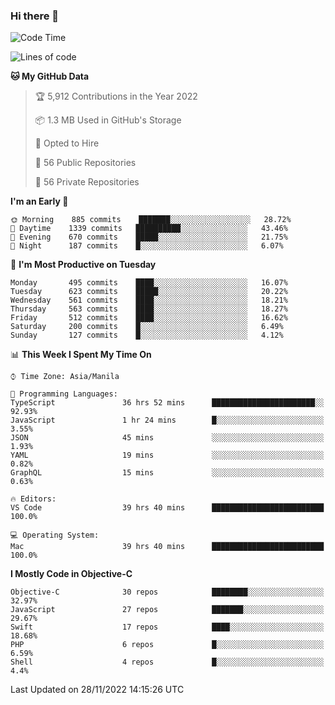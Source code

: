### Hi there 👋

<!--START_SECTION:waka-->
![Code Time](http://img.shields.io/badge/Code%20Time-3%2C428%20hrs%206%20mins-blue)

![Lines of code](https://img.shields.io/badge/From%20Hello%20World%20I%27ve%20Written-2%20Million%20lines%20of%20code-blue)

**🐱 My GitHub Data** 

> 🏆 5,912 Contributions in the Year 2022
 > 
> 📦 1.3 MB Used in GitHub's Storage 
 > 
> 💼 Opted to Hire
 > 
> 📜 56 Public Repositories 
 > 
> 🔑 56 Private Repositories  
 > 
**I'm an Early 🐤** 

```text
🌞 Morning    885 commits    ███████░░░░░░░░░░░░░░░░░░   28.72% 
🌆 Daytime    1339 commits   ██████████░░░░░░░░░░░░░░░   43.46% 
🌃 Evening    670 commits    █████░░░░░░░░░░░░░░░░░░░░   21.75% 
🌙 Night      187 commits    █░░░░░░░░░░░░░░░░░░░░░░░░   6.07%

```
📅 **I'm Most Productive on Tuesday** 

```text
Monday       495 commits    ████░░░░░░░░░░░░░░░░░░░░░   16.07% 
Tuesday      623 commits    █████░░░░░░░░░░░░░░░░░░░░   20.22% 
Wednesday    561 commits    ████░░░░░░░░░░░░░░░░░░░░░   18.21% 
Thursday     563 commits    ████░░░░░░░░░░░░░░░░░░░░░   18.27% 
Friday       512 commits    ████░░░░░░░░░░░░░░░░░░░░░   16.62% 
Saturday     200 commits    █░░░░░░░░░░░░░░░░░░░░░░░░   6.49% 
Sunday       127 commits    █░░░░░░░░░░░░░░░░░░░░░░░░   4.12%

```


📊 **This Week I Spent My Time On** 

```text
⌚︎ Time Zone: Asia/Manila

💬 Programming Languages: 
TypeScript               36 hrs 52 mins      ███████████████████████░░   92.93% 
JavaScript               1 hr 24 mins        █░░░░░░░░░░░░░░░░░░░░░░░░   3.55% 
JSON                     45 mins             ░░░░░░░░░░░░░░░░░░░░░░░░░   1.93% 
YAML                     19 mins             ░░░░░░░░░░░░░░░░░░░░░░░░░   0.82% 
GraphQL                  15 mins             ░░░░░░░░░░░░░░░░░░░░░░░░░   0.63%

🔥 Editors: 
VS Code                  39 hrs 40 mins      █████████████████████████   100.0%

💻 Operating System: 
Mac                      39 hrs 40 mins      █████████████████████████   100.0%

```

**I Mostly Code in Objective-C** 

```text
Objective-C              30 repos            ████████░░░░░░░░░░░░░░░░░   32.97% 
JavaScript               27 repos            ███████░░░░░░░░░░░░░░░░░░   29.67% 
Swift                    17 repos            ████░░░░░░░░░░░░░░░░░░░░░   18.68% 
PHP                      6 repos             █░░░░░░░░░░░░░░░░░░░░░░░░   6.59% 
Shell                    4 repos             █░░░░░░░░░░░░░░░░░░░░░░░░   4.4%

```



 Last Updated on 28/11/2022 14:15:26 UTC
<!--END_SECTION:waka-->


<!--
**rad182/rad182** is a ✨ _special_ ✨ repository because its `README.md` (this file) appears on your GitHub profile.

Here are some ideas to get you started:

- 🔭 I’m currently working on ...
- 🌱 I’m currently learning ...
- 👯 I’m looking to collaborate on ...
- 🤔 I’m looking for help with ...
- 💬 Ask me about ...
- 📫 How to reach me: ...
- 😄 Pronouns: ...
- ⚡ Fun fact: ...
-->
